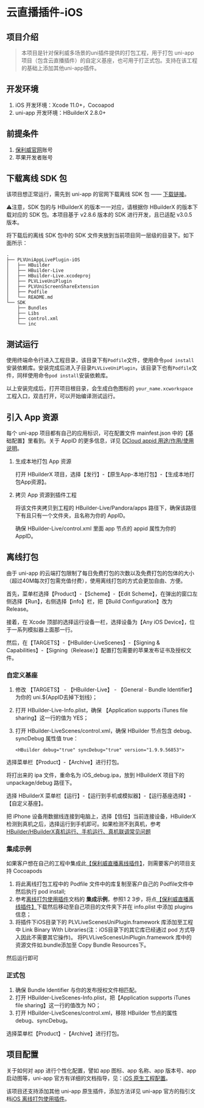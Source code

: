 # 云直播插件-iOS

## 项目介绍

> 本项目是针对保利威多场景的uni插件提供的打包工程，用于打包 uni-app 项目（包含云直播插件）的自定义基座，也可用于打正式包。支持在该工程的基础上添加其他uni-app插件。
>

## 开发环境

1. iOS 开发环境：Xcode 11.0+，Cocoapod
2. uni-app 开发环境：HBuilderX 2.8.0+

## 前提条件

1. [保利威官网](http://www.polyv.net/)账号
2. 苹果开发者账号

## 下载离线 SDK 包

该项目想正常运行，需先到 uni-app 的官网下载离线 SDK 包 —— [下载链接](https://nativesupport.dcloud.net.cn/AppDocs/download/ios)。

⚠️注意，SDK 包的与 HBuilderX 的版本一一对应，请根据你 HBuilderX 的版本下载对应的 SDK 包。本项目基于 v2.8.6 版本的 SDK 进行开发，且已适配 v3.0.5 版本。

将下载后的离线 SDK 包中的 SDK 文件夹放到当前项目同一层级的目录下。如下面所示：

```
.
├── PLVUniAppLivePlugin-iOS
│   ├── HBuilder
│   ├── HBuilder-Live
│   ├── HBuilder-Live.xcodeproj
│   ├── PLVLiveUniPlugin
│   ├── PLVUniScreenShareExtension
│   ├── Podfile
│   └── README.md
└── SDK
    ├── Bundles
    ├── Libs
    ├── control.xml
    └── inc
```

## 测试运行

使用终端命令行进入工程目录，该目录下有`Podfile`文件，使用命令`pod install`安装依赖库。安装完成后进入子目录`PLVLiveUniPlugin`，该目录下也有`Podfile`文件，同样使用命令`pod install`安装依赖库。

以上安装完成后，打开项目根目录，会生成白色图标的 `your_name.xcworkspace`工程入口，双击打开，可以开始编译测试运行。

## 引入 App 资源

每个 uni-app 项目都有自己的应用标识，可在配置文件 mainfest.json 中的【基础配置】里看到。关于 AppID 的更多信息，详见 [DCloud appid 用途/作用/使用说明](https://ask.dcloud.net.cn/article/35907)。

1. 生成本地打包 App 资源

   打开 HBuilderX 项目，选择【发行】-【原生App-本地打包】-【生成本地打包App资源】。

2. 拷贝 App 资源到插件工程

   将该文件夹拷贝到工程的 HBuilder-Live/Pandora/apps 路径下，确保该路径下有且只有一个文件夹，且名称为你的 AppID。

   确保 HBuilder-Live/control.xml 里面 app 节点的 appid 属性为你的 AppID。

## 离线打包

由于 uni-app 的云端打包限制了每日免费打包的次数以及免费打包的包体的大小（超过40M每次打包需充值付费），使用离线打包的方式会更加自由、方便。

首先，菜单栏选择【Product】-【Scheme】-【Edit Scheme】，在弹出的窗口左侧选择【Run】，右侧选择【info】栏，把【Build Configuration】改为 Release。

接着，在 Xcode 顶部的选择运行设备一栏，选择设备为【Any iOS Device】，位于一系列模拟器上面那一行。

然后，在【TARGETS】-【HBuilder-LiveScenes】-【Signing & Capabilities】-【Signing（Release）】配置打包需要的苹果发布证书及授权文件。

### 自定义基座

1. 修改 【TARGETS】 - 【HBuilder-Live】 - 【General - Bundle Identifier】 为你的 uni.${AppID去掉下划线}；

2. 打开 HBuilder-Live-Info.plist，确保 【Application supports iTunes file sharing】这一行的值为 YES；

3. 打开 HBuilder-LiveScenes/control.xml，确保 HBuilder 节点包含 debug、syncDebug 属性值 true：

   ```
   <HBuilder debug="true" syncDebug="true" version="1.9.9.56853">
   ```

选择菜单栏【Product】-【Archive】进行打包。

将打出来的 ipa 文件，重命名为 iOS_debug.ipa，放到 HBuilderX 项目下的 unpackage/debug 路径下。

选择 HBuilderX 菜单栏【运行】-【运行到手机或模拟器】-【运行基座选择】-【自定义基座】。

把 iPhone 设备用数据线连接到电脑上，选择【信任】当前连接设备，HBuilderX 检测到真机之后，选择运行到手机即可。如果检测不到真机，参考[HBuilder/HBuilderX真机运行、手机运行、真机联调常见问题](https://ask.dcloud.net.cn/article/97)

### 集成示例

如果客户想在自己的工程中集成此[【保利威直播离线插件】](https://ext.dcloud.net.cn/plugin?id=5307)，则需要客户的项目支持 Cocoapods

1. 将此离线打包工程中的 Podfile 文件中的库复制至客户自己的 Podfile文件中然后执行 pod install;
2. 参考[离线打包使用插件](https://nativesupport.dcloud.net.cn/NativePlugin/offline_package/ios)文档的 **集成示例**，参照1 2 3步，将点[【保利威直播离线插件】](https://ext.dcloud.net.cn/plugin?id=5307)下载然后移动至自己项目的文件夹下并在 info.plist 中添加 plugins 信息；
3. 将插件下iOS目录下的 PLVLiveScenesUniPlugin.framework 库添加至工程中 Link Binary With Libraries(注：iOS目录下的其它库已经通过 pod 方式导入因此不需要其它操作)。
   将PLVLiveScenesUniPlugin.framework 库中的 资源文件如.bundle添加至 Copy Bundle Resources下。

然后运行即可

### 正式包

1. 确保 Bundle Identifier 与你的发布授权文件相匹配。
2. 打开 HBuilder-LiveScenes-Info.plist，把【Application supports iTunes file sharing】这一行的值改为 NO；
3. 打开 HBuilder-LiveScenes/control.xml，移除 HBuilder 节点的属性 debug、syncDebug。

选择菜单栏【Product】-【Archive】进行打包。

## 项目配置

关于如何对 app 进行个性化配置，譬如 app 图标、app 名称、app 版本号、app 启动图等，uni-app 官方有详细的文档指导，见：[iOS 原生工程配置](https://nativesupport.dcloud.net.cn/AppDocs/usesdk/ios?id=开发环境)。

该项目还支持添加其他 uni-app 原生插件，添加方法详见 uni-app 官方的指引文档[iOS 离线打包使用插件](https://nativesupport.dcloud.net.cn/NativePlugin/offline_package/ios?id=预备环境)。